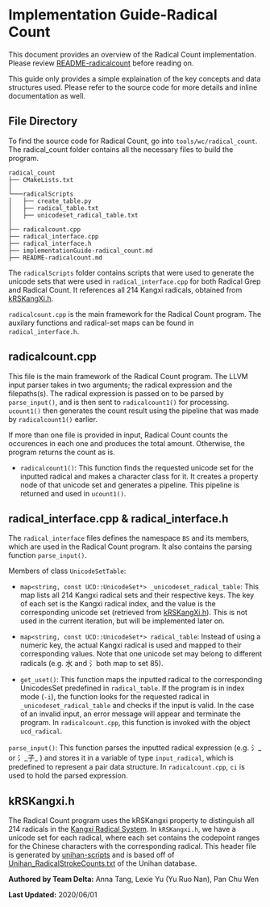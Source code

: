 # Implementation Guide-Radical Count

This document provides an overview of the Radical Count implementation. Please review [README-radicalcount](https://cs-git-research.cs.surrey.sfu.ca/cameron/parabix-devel/blob/delta-radicalgrep/README-radicalcount.md) before reading on.

This guide only provides a simple explaination of the key concepts and data structures used. Please refer to the source code for more details and inline documentation as well.

## **File Directory**
To find the source code for Radical Count, go into `tools/wc/radical_count`. The radical_count folder contains all the necessary files to build the program.

```
radical_count
├── CMakeLists.txt
│   
└───radicalScripts
│   ├── create_table.py
│   ├── radical_table.txt
│   ├── unicodeset_radical_table.txt
│   
├── radicalcount.cpp
├── radical_interface.cpp
├── radical_interface.h
├── implementationGuide-radical_count.md
├── README-radicalcount.md
```
The `radicalScripts` folder contains scripts that were used to generate the unicode sets that were used in `radical_interface.cpp` for both Radical Grep and Radical Count. It references all 214 Kangxi radicals, obtained from [kRSKangXi.h](https://cs-git-research.cs.surrey.sfu.ca/cameron/parabix-devel/blob/delta-radicalgrep/include/unicode/data/kRSKangXi.h).

`radicalcount.cpp` is the main framework for the Radical Count program. The auxilary functions and radical-set maps can be found in `radical_interface.h`.

## **radicalcount.cpp**

This file is the main framework of the Radical Count program. The LLVM input parser takes in two arguments; the radical expression and the filepaths(s). The radical expression is passed on to be parsed by `parse_input()`, and is then sent to `radicalcount1()` for processing.  `ucount1()` then generates the count result using the pipeline that was made by `radicalcount1()` earlier.

If more than one file is provided in input, Radical Count counts the occurences in each one and produces the total amount. Otherwise, the program returns the count as is.

* `radicalcount1()`:
 This function finds the requested unicode set for the inputted radical and makes a character class for it. It creates a property node of that unicode set and generates a pipeline. This pipeline is returned and used in `ucount1()`.

## **radical_interface.cpp & radical_interface.h**

The `radical_interface` files defines the namespace `BS` and its members, which are used in the Radical Count program. It also contains the parsing function `parse_input()`.

Members of class `UnicodeSetTable`:

* `map<string, const UCD::UnicodeSet*> _unicodeset_radical_table`: 
This map lists all 214 Kangxi radical sets and their respective keys. The key of each set is the Kangxi radical index, and the value is the corresponding unicode set (retrieved from [kRSKangXi.h](https://cs-git-research.cs.surrey.sfu.ca/cameron/parabix-devel/blob/delta-radicalgrep/include/unicode/data/kRSKangXi.h)). This is not used in the current iteration, but will be implemented later on. 

* `map<string, const UCD::UnicodeSet*> radical_table`:
Instead of using a numeric key, the actual Kangxi radical is used and mapped to their corresponding values. Note that one unicode set may belong to different radicals (e.g. 水 and 氵both map to set 85).

* `get_uset()`:
This function maps the inputted radical to the corresponding UnicodesSet predefined in `radical_table`. If the program is in index mode (`-i`), the function looks for the requested radical in `_unicodeset_radical_table` and checks if the input is valid. In the case of an invalid input, an error message will appear and terminate the program. In `radicalcount.cpp`, this function is invoked with the object `ucd_radical`.

`parse_input()`:
This function parses the inputted radical expression (e.g. 氵_ or 氵_子_ ) and stores it in a variable of type `input_radical`, which is predefined to represent a pair data structure. In `radicalcount.cpp`, `ci` is used to hold the parsed expression.

## **kRSKangxi.h**
The Radical Count program uses the kRSKangxi property to distinguish all 214 radicals in the [Kangxi Radical System](https://en.wikipedia.org/wiki/Kangxi_radical). In `kRSKangxi.h`, we have a unicode set for each radical, where each set contains the codepoint ranges for the Chinese characters with the corresponding radical. This header file is generated by [unihan-scripts](https://cs-git-research.cs.surrey.sfu.ca/cameron/parabix-devel/tree/delta-radicalgrep/unihan-scripts) and is based off of [Unihan_RadicalStrokeCounts.txt](https://cs-git-research.cs.surrey.sfu.ca/cameron/parabix-devel/blob/delta-radicalgrep/unihan-scripts/Unihan/Unihan_RadicalStrokeCounts.txt) of the Unihan database.


**Authored by Team Delta:** Anna Tang, Lexie Yu (Yu Ruo Nan),  Pan Chu Wen

**Last Updated:** 2020/06/01

